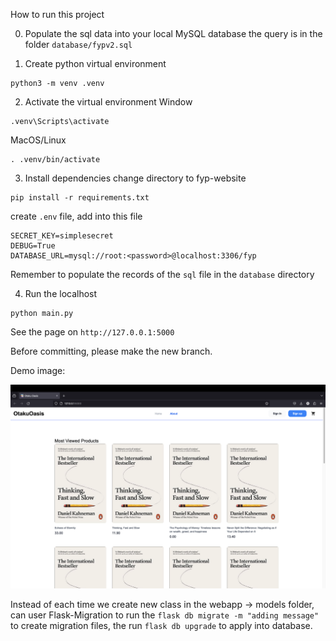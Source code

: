 How to run this project

0. Populate the sql data into your local MySQL database
the query is in the folder `database/fypv2.sql`

1. Create python virtual environment

```shell
python3 -m venv .venv
```

2. Activate the virtual environment
Window

```shell
.venv\Scripts\activate
```

MacOS/Linux

```shell
. .venv/bin/activate
```

3. Install dependencies
change directory to fyp-website
```shell
pip install -r requirements.txt
```

create `.env` file, add into this file 
```
SECRET_KEY=simplesecret
DEBUG=True
DATABASE_URL=mysql://root:<password>@localhost:3306/fyp
```
Remember to populate the records of the `sql` file in the `database` directory

4. Run the localhost
```shell
python main.py
```
See the page on `http://127.0.0.1:5000`

Before committing, please make the new branch.

Demo image:

![](https://github.com/ntvviktor/fyp-website/blob/main/demo.png)

Instead of each time we create new class in the webapp -> models folder, can user Flask-Migration
to run the `flask db migrate -m "adding message"` to create migration files, the run `flask db upgrade` to 
apply into database.